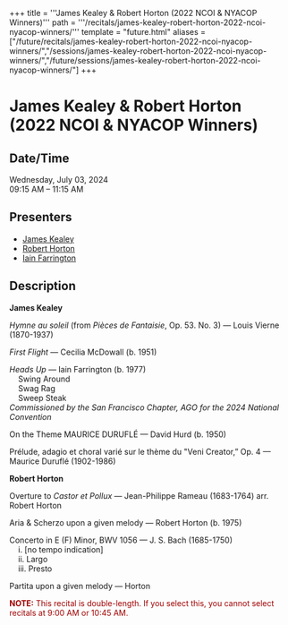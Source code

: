+++
title = '''James Kealey & Robert Horton (2022 NCOI & NYACOP Winners)'''
path = '''/recitals/james-kealey-robert-horton-2022-ncoi-nyacop-winners/'''
template = "future.html"
aliases = ["/future/recitals/james-kealey-robert-horton-2022-ncoi-nyacop-winners/","/sessions/james-kealey-robert-horton-2022-ncoi-nyacop-winners/","/future/sessions/james-kealey-robert-horton-2022-ncoi-nyacop-winners/"]
+++

<h1>James Kealey & Robert Horton (2022 NCOI & NYACOP Winners)</h1>

<h2>Date/Time</h2>
<p>Wednesday, July 03, 2024<br>
09:15 AM – 11:15 AM</p>
<h2>Presenters</h2>
<ul>
<li><a href="/performers/james-kealey/">James Kealey</a></li>
<li><a href="/performers/robert-horton/">Robert Horton</a></li>
<li><a href="/composers/iain-farrington/">Iain Farrington</a></li>
</ul>
<h2>Description</h2>

<div class="ag87-crtemvc-hsbk"><div class="css-vsf5of"><p class="carina-rte-public-DraftStyleDefault-block"><span style="font-weight: bold;">James Kealey</span></p><p class="carina-rte-public-DraftStyleDefault-block"><span style="font-style: italic;">Hymne au soleil </span>(from <span style="font-style: italic;">Pièces de Fantaisie</span>, Op. 53. No. 3) — Louis Vierne (1870-1937)</p><p class="carina-rte-public-DraftStyleDefault-block"><span style="font-style: italic;">First Flight</span> — Cecilia McDowall (b. 1951)</p><p class="carina-rte-public-DraftStyleDefault-block"><span style="font-style: italic;">Heads Up</span> — Iain Farrington (b. 1977)<br>&nbsp; &nbsp; Swing Around<br>&nbsp; &nbsp; Swag Rag<br>&nbsp; &nbsp; Sweep Steak<br><span style="font-style: italic;">Commissioned by the San Francisco Chapter, AGO for the 2024 National Convention</span></p><p class="carina-rte-public-DraftStyleDefault-block">On the Theme MAURICE DURUFLÉ — David Hurd (b. 1950)</p><p class="carina-rte-public-DraftStyleDefault-block">Prélude, adagio et choral varié sur le thème du "Veni Creator,” Op. 4 — Maurice Duruflé (1902-1986)</p><p class="carina-rte-public-DraftStyleDefault-block"><span style="font-weight: bold;">Robert Horton</span></p><p class="carina-rte-public-DraftStyleDefault-block">Overture to <span style="font-style: italic;">Castor et Pollux</span> — Jean-Philippe Rameau (1683-1764) arr. Robert Horton</p><p class="carina-rte-public-DraftStyleDefault-block">Aria &amp; Scherzo upon a given melody — Robert Horton (b. 1975)</p><p class="carina-rte-public-DraftStyleDefault-block">Concerto in E (F) Minor, BWV 1056 — J. S. Bach (1685-1750)<br>&nbsp; &nbsp; i. [no tempo indication]<br>&nbsp; &nbsp; ii. Largo<br>&nbsp; &nbsp; iii. Presto</p><p class="carina-rte-public-DraftStyleDefault-block">Partita upon a given melody — Horton</p><p class="carina-rte-public-DraftStyleDefault-block"><span style="color: rgb(160,0,0);"><span style="font-weight: bold;">NOTE:</span> This recital is double-length. If you select this, you cannot select recitals at 9:00 AM or 10:45 AM.</span></p></div></div>


